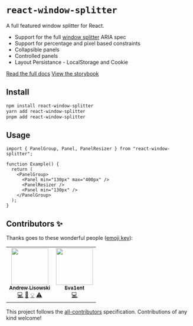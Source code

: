 # `react-window-splitter`

A full featured window splitter for React.

- Support for the full [window splitter](https://www.w3.org/WAI/ARIA/apg/patterns/windowsplitter/) ARIA spec
- Support for percentage and pixel based constraints
- Collapsible panels
- Controlled panels
- Layout Persistance - LocalStorage and Cookie

[Read the full docs](https://react-window-splitter-six.vercel.app)
[View the storybook](https://react-window-splitter-six.vercel.app/docs/examples/simple)

## Install

```bash
npm install react-window-splitter
yarn add react-window-splitter
pnpm add react-window-splitter
```

## Usage

```tsx
import { PanelGroup, Panel, PanelResizer } from "react-window-splitter";

function Example() {
  return (
    <PanelGroup>
      <Panel min="130px" max="400px" />
      <PanelResizer />
      <Panel min="130px" />
    </PanelGroup>
  );
}
```

## Contributors ✨

Thanks goes to these wonderful people ([emoji key](https://allcontributors.org/docs/en/emoji-key)):

<!-- ALL-CONTRIBUTORS-LIST:START - Do not remove or modify this section -->
<!-- prettier-ignore-start -->
<!-- markdownlint-disable -->
<table>
  <tr>
    <td align="center"><a href="http://hipstersmoothie.com/"><img src="https://avatars.githubusercontent.com/u/1192452?v=4?s=100" width="100px;" alt=""/><br /><sub><b>Andrew Lisowski</b></sub></a><br /><a href="https://github.com/hipstersmoothie/react-window-splitter/commits?author=hipstersmoothie" title="Code">💻</a> <a href="https://github.com/hipstersmoothie/react-window-splitter/commits?author=hipstersmoothie" title="Documentation">📖</a> <a href="#example-hipstersmoothie" title="Examples">💡</a> <a href="https://github.com/hipstersmoothie/react-window-splitter/commits?author=hipstersmoothie" title="Tests">⚠️</a></td>
    <td align="center"><a href="https://github.com/Rel1cx"><img src="https://avatars.githubusercontent.com/u/24217275?v=4?s=100" width="100px;" alt=""/><br /><sub><b>Eva1ent</b></sub></a><br /><a href="https://github.com/hipstersmoothie/react-window-splitter/commits?author=Rel1cx" title="Code">💻</a></td>
  </tr>
</table>

<!-- markdownlint-restore -->
<!-- prettier-ignore-end -->

<!-- ALL-CONTRIBUTORS-LIST:END -->

This project follows the [all-contributors](https://github.com/all-contributors/all-contributors) specification. Contributions of any kind welcome!

